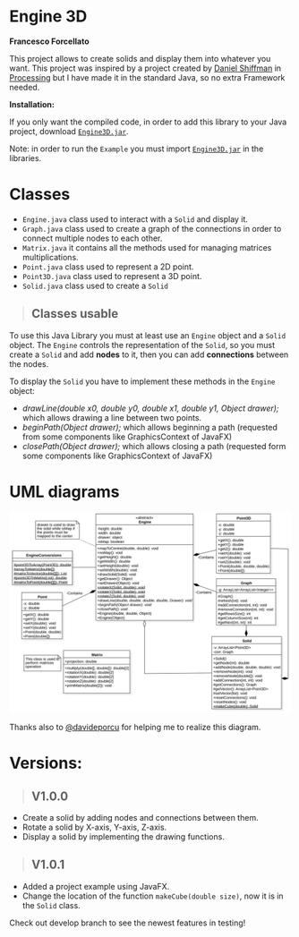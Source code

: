 # Engine 3D
**Francesco Forcellato**

This project allows to create solids and display them into whatever you want.
This project was inspired by a project created by [Daniel Shiffman](https://thecodingtrain.com/CodingChallenges/112-3d-rendering) in [Processing](https://processing.org/) but I have made it in the standard Java, so no extra Framework needed.

**Installation:**

If you only want the compiled code, in order to add this library to your Java project, download [``Engine3D.jar``](Engine3D.jar).


Note: in order to run the ``Example`` you must import [``Engine3D.jar``](Engine3D.jar) in the libraries.
# Classes
* ``Engine.java`` class used to interact with a ``Solid`` and display it.
* ``Graph.java`` class used to create a graph of the connections in order to connect multiple nodes to each other.
* ``Matrix.java`` it contains all the methods used for managing matrices multiplications.
* ``Point.java`` class used to represent a 2D point.
* ``Point3D.java`` class used to represent a 3D point.
* ``Solid.java`` class used to create a ``Solid``


> ## Classes usable
To use this Java Library     you must at least use an ``Engine`` object and a ``Solid`` object. The ``Engine`` controls the representation of the ``Solid``, so you must create a ``Solid`` and add **nodes** to it, then you can add **connections** between the nodes.

To display the ``Solid`` you have to implement these methods in the ``Engine`` object:
- _drawLine(double x0, double y0, double x1, double y1, Object drawer);_ which allows drawing a line between two points.
- _beginPath(Object drawer);_ which allows beginning a path (requested from some components like GraphicsContext of JavaFX)
- _closePath(Object drawer);_ which allows closing a path (requested form some components like GraphicsContext of JavaFX)


# UML diagrams
![UML](uml.svg)

Thanks also to [@davideporcu](https://github.com/davideporcu) for helping me to realize this diagram.

# Versions:
>## V1.0.0
* Create a solid by adding nodes and connections between them.
* Rotate a solid by X-axis, Y-axis, Z-axis.
* Display a solid by implementing the drawing functions.

>## V1.0.1
* Added  a project example using JavaFX.
* Change the location of the function ``makeCube(double size)``, now it is in the ``Solid`` class.


Check out develop branch to see the newest features in testing!
<!--stackedit_data:
eyJoaXN0b3J5IjpbLTEyMzU0MTg0OTQsMjA0MTk1NjAwLC00Nz
E5MTIzNDUsNTQyNTAyMTIzLDE3ODM4MTA4ODIsLTE0MzY3MDA2
MTgsODI1ODIwOTAzLC0zOTA2NDIzMTIsLTg0NTQzMDEwLDU0OD
UyNDk5NCwtMTc4NzE0NzcyNywtMTkwMzY5MDk4N119
-->